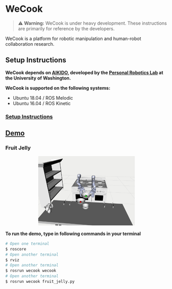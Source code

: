 # WeCook

> :warning: **Warning:** WeCook is under heavy development. These instructions are
> primarily for reference by the developers.

WeCook is a platform for robotic manipulation 
and human-robot collaboration research.

## Setup Instructions
**WeCook depends on [AIKIDO](https://github.com/personalrobotics/aikido), developed by the [Personal Robotics Lab](https://personalrobotics.cs.washington.edu/) at the University of Washington.** 

**WeCook is supported on the following systems:**
- Ubuntu 18.04 / ROS Melodic
- Ubuntu 16.04 / ROS Kinetic

### [Setup Instructions](docs/instructions.md)

## [Demo](#demo)
### Fruit Jelly
<p align="center">
<img src="https://github.com/icaros-usc/wecook/blob/master/docs/fruit_jelly.png" width="300">
</p>

**To run the demo, type in following commands in your terminal**

```bash
# Open one terminal
$ roscore
# Open another terminal
$ rviz
# Open another terminal
$ rosrun wecook wecook
# Open another terminal
$ rosrun wecook fruit_jelly.py
```



